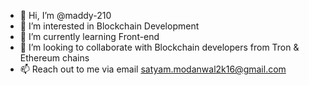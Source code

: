 - 👋 Hi, I’m @maddy-210
- 👀 I’m interested in Blockchain Development 
- 🌱 I’m currently learning Front-end 
- 💞️ I’m looking to collaborate with Blockchain developers from Tron & Ethereum chains
- 📫 Reach out to me via email satyam.modanwal2k16@gmail.com 

<!---
maddy-210/maddy-210 is a ✨ special ✨ repository because its `README.md` (this file) appears on your GitHub profile.
You can click the Preview link to take a look at your changes.
--->
